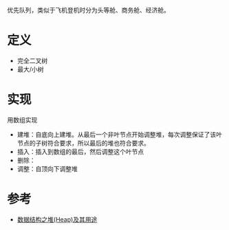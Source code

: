优先队列，类似于飞机登机时分为头等舱、商务舱、经济舱。
# 定义
- 完全二叉树
- 最大/小树

# 实现
用数组实现
- 建堆：自底向上建堆。从最后一个非叶节点开始调整堆，每次调整保证了该叶节点的子树符合要求，所以最后的堆也符合要求。
- 插入：插入到数组的最后，然后调整这个叶节点
- 删除：
- 调整：自顶向下调整堆

# 参考
- [数据结构之堆(Heap)及其用途](https://blog.csdn.net/a1459268562/article/details/53509548)
